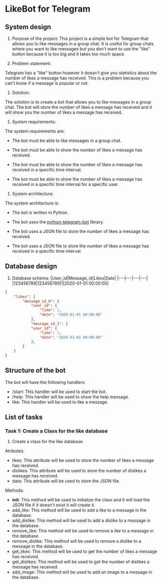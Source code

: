 # LikeBot for Telegram

## System design

1. Porpose of the project:
This project is a simple bot for Telegram that allows you to like messages in a group chat. It is useful for group chats where you want to like messages but you don't want to use the "like" button because it is too big and it takes too much space.

1. Problem statement:

Telegram has a "like" button however it doesn't give you statistics about the number of likes a message has received. This is a problem because you can't know if a message is popular or not.

1. Solution:

The solution is to create a bot that allows you to like messages in a group chat. The bot will store the number of likes a message has received and it will show you the number of likes a message has received.

1. System requirements:

The system requirements are:

- The bot must be able to like messages in a group chat.

- The bot must be able to show the number of likes a message has received.

- The bot must be able to show the number of likes a message has received in a specific time interval.

- The bot must be able to show the number of likes a message has received in a specific time interval for a specific user.

1. System architecture:

The system architecture is:

- The bot is written in Python.
- The bot uses the [python-telegram-bot](https://python-telegram-bot.org/)
library.

- The bot uses a JSON file to store the number of likes a message has received.

- The bot uses a JSON file to store the number of likes a message has received in a specific time interval.

## Database design

1. Database schema:
|User_id|Message_id|Likes|Date|
|---|---|---|---|
|123456789|123456789|1|2020-01-01 00:00:00|

```json
{
    "likes": {
        "message_id_0": {
            "user_id": {
                "like": 1,
                "date": "2020-01-01 00:00:00"
            },
            "message_id_1": {
            "user_id": {
                "like": 1,
                "date": "2020-01-01 00:00:00"
            },
        }
    }
}
```

## Structure of the bot

The bot will have the following handlers:

- /start: This handler will be used to start the bot.
- /help: This handler will be used to show the help message.
- like: This handler will be used to like a message.

## List of tasks

### Task 1: Create a Class for the like database

1. Create a class for the like database.

Atributes:

- likes: This attribute will be used to store the number of likes a message has received.
- dislikes: This attribute will be used to store the number of dislikes a message has received.
- data: This attribute will be used to store the JSON file.

Methods:

- __init__: This method will be used to initialize the class and it will load the JSON file if it doesn't exist it will create it.
- add_like: This method will be used to add a like to a message in the database.
- add_dislike: This method will be used to add a dislike to a message in the database.
- remove_like: This method will be used to remove a like to a message in the database.
- remove_dislike: This method will be used to remove a dislike to a message in the database.
- get_likes: This method will be used to get the number of likes a message has received.
- get_dislikes: This method will be used to get the number of dislikes a message has received.
- add_image: This method will be used to add an image to a message in the database.

